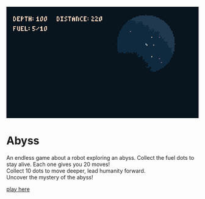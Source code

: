 ![screenshot](https://raw.githubusercontent.com/s-m33r/abyss/main/Screenshot%20from%202023-08-26%2017-54-56.png)  

# Abyss
An endless game about a robot exploring an abyss. Collect the fuel dots to stay alive. Each one gives you 20 moves!  
Collect 10 dots to move deeper, lead humanity forward.  
Uncover the mystery of the abyss!  

[play here](http://tic80.com/play?cart=3514)  

